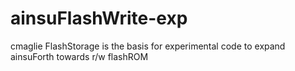 # ainsuFlashWrite-exp
cmaglie FlashStorage is the basis for experimental code to expand ainsuForth towards r/w flashROM
